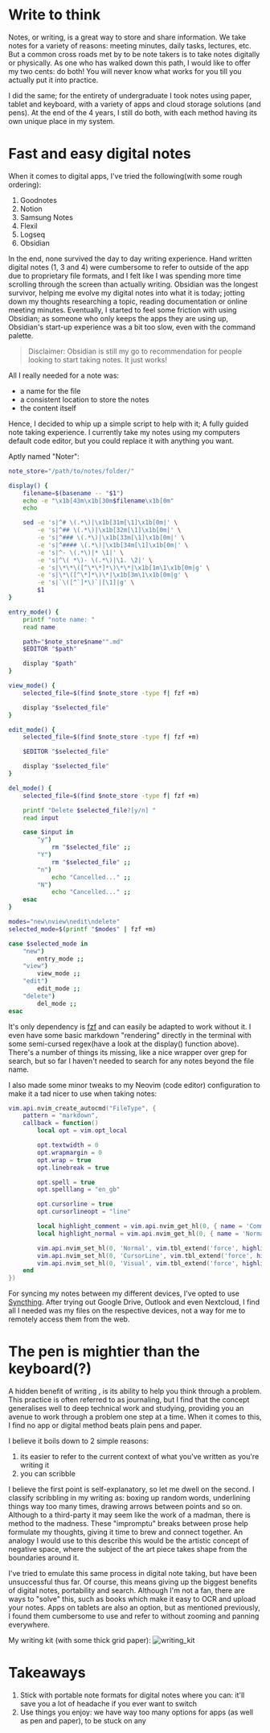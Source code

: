 # Write to think
Notes, or writing, is a great way to store and share information. We take notes for a variety of reasons: meeting minutes, daily tasks, lectures,  etc. But a common cross roads met by to be note takers is to take notes digitally or physically. As one who has walked down this path, I would like to offer my two cents: do both! You will never know what works for you till you actually put it into practice. 

I did the same; for the entirety of undergraduate I took notes using paper, tablet and keyboard, with a variety of apps and cloud storage solutions (and pens). At the end of the 4 years, I still do both, with each method having its own unique place in my system.

# Fast and easy digital notes 
When it comes to digital apps, I've tried the following(with some rough ordering): 

1. Goodnotes 
2. Notion
3. Samsung Notes 
4. Flexil
5. Logseq
6. Obsidian 

In the end, none survived the day to day writing experience. Hand written digital notes (1, 3 and 4) were cumbersome to refer to outside of the app due to proprietary file formats, and I felt like I was spending more time scrolling through the screen than actually writing. Obsidian was the longest survivor, helping me evolve my digital notes into what it is today; jotting down my thoughts researching a topic, reading documentation or online meeting minutes. Eventually, I started to feel some friction with using Obsidian; as someone who only keeps the apps they are using up, Obsidian's start-up experience was a bit too slow, even with the command palette. 

> Disclaimer: Obsidian is still my go to recommendation for people looking to start taking notes. It just works! 

All I really needed for a note was: 
- a name for the file 
- a consistent location to store the notes
- the content itself

Hence, I decided to whip up a simple script to help with it; A fully guided note taking experience. I currently take my notes using my computers default code editor, but you could replace it with anything you want. 

Aptly named "Noter": 

```bash
note_store="/path/to/notes/folder/"

display() {
    filename=$(basename -- "$1")
    echo -e "\x1b[43m\x1b[30m$filename\x1b[0m"
    echo

    sed -e 's|^# \(.*\)|\x1b[31m[\1]\x1b[0m|' \
        -e 's|^## \(.*\)|\x1b[32m[\1]\x1b[0m|' \
        -e 's|^### \(.*\)|\x1b[33m[\1]\x1b[0m|' \
        -e 's|^#### \(.*\)|\x1b[34m[\1]\x1b[0m|' \
        -e 's|^- \(.*\)|* \1|' \
        -e 's|^\( *\)- \(.*\)|\1. \2|' \
        -e 's|\*\*\([^\*\*]*\)\*\*|\x1b[1m\1\x1b[0m|g' \
        -e 's|\*\([^\*]*\)\*|\x1b[3m\1\x1b[0m|g' \
        -e 's|`\([^`]*\)`|[\1]|g' \
        $1
}

entry_mode() {
    printf "note name: "
    read name

    path="$note_store$name"".md"
    $EDITOR "$path"

    display "$path"
}

view_mode() {
    selected_file=$(find $note_store -type f| fzf +m)

    display "$selected_file"
}

edit_mode() {
    selected_file=$(find $note_store -type f| fzf +m)

    $EDITOR "$selected_file"

    display "$selected_file"
}

del_mode() {
    selected_file=$(find $note_store -type f| fzf +m)

    printf "Delete $selected_file?[y/n] "
    read input

    case $input in
        "y")
            rm "$selected_file" ;;
        "Y")
            rm "$selected_file" ;;
        "n")
            echo "Cancelled..." ;;
        "N")
            echo "Cancelled..." ;;
    esac
}

modes="new\nview\nedit\ndelete"
selected_mode=$(printf "$modes" | fzf +m)

case $selected_mode in
    "new")
        entry_mode ;;
    "view")
        view_mode ;;
    "edit")
        edit_mode ;;
    "delete")
        del_mode ;;
esac
```

It's only dependency is [fzf](https://github.com/junegunn/fzf) and can easily be adapted to work without it. I even have some basic markdown "rendering" directly in the terminal with some semi-cursed regex(have a look at the display() function above). There's a number of things its missing, like a nice wrapper over grep for search, but so far I haven't needed to search for any notes beyond the file name. 

I also made some minor tweaks to my Neovim (code editor) configuration to make it a tad nicer to use when taking notes: 

```lua
vim.api.nvim_create_autocmd("FileType", {
    pattern = "markdown",
    callback = function()
        local opt = vim.opt_local

        opt.textwidth = 0
        opt.wrapmargin = 0
        opt.wrap = true
        opt.linebreak = true

        opt.spell = true
        opt.spelllang = "en_gb"

        opt.cursorline = true
        opt.cursorlineopt = "line"

        local highlight_comment = vim.api.nvim_get_hl(0, { name = 'Comment' })
        local highlight_normal = vim.api.nvim_get_hl(0, { name = 'Normal' })

        vim.api.nvim_set_hl(0, 'Normal', vim.tbl_extend('force', highlight_comment, { bg = '#000000' }))
        vim.api.nvim_set_hl(0, 'CursorLine', vim.tbl_extend('force', highlight_normal, { bg = '#000000' }))
        vim.api.nvim_set_hl(0, 'Visual', vim.tbl_extend('force', highlight_normal, { bg = '#000000' }))
    end
})
```

For syncing my notes between my different devices, I've opted to use [Syncthing](https://syncthing.net/). After trying out Google Drive, Outlook and even Nextcloud, I find all I needed was my files on the respective devices, not a way for me to remotely access them from the web.

# The pen is mightier than the keyboard(?)
A hidden benefit of writing , is its ability to help you think through a problem. This practice is often referred to as journaling, but I find that the concept generalises well to deep technical work and studying, providing you an avenue to work through a problem one step at a time. When it comes to this, I find no app or digital method beats plain pens and paper.

I believe it boils down to 2 simple reasons: 
1. its easier to refer to the current context of what you've written as you're writing it 
2. you can scribble

I believe the first point is self-explanatory, so let me dwell on the second. I classify scribbling in my writing as: boxing up random words, underlining things way too many times, drawing arrows between points and so on. Although to a third-party it may seem like the work of a madman, there is method to the madness. These "impromptu" breaks between prose help formulate my thoughts, giving it time to brew and connect together. An analogy I would use to this describe this would be the artistic concept of negative space, where the subject of the art piece takes shape from the boundaries around it. 

I've tried to emulate this same process in digital note taking, but have been unsuccessful thus far. Of course, this means giving up the biggest benefits of digital notes, portability and search. Although I'm not a fan, there are ways to "solve" this, such as books which make it easy to OCR and upload your notes. Apps on tablets are also an option, but as mentioned previously, I found them cumbersome to use and refer to without zooming and panning everywhere.

My writing kit (with some thick grid paper):
![writing_kit](./resources/writing_kit.jpg)

# Takeaways
1. Stick with portable note formats for digital notes where you can: it'll save you a lot of headache if you ever want to switch
2. Use things you enjoy: we have way too many options for apps (as well as pen and paper), to be stuck on any
